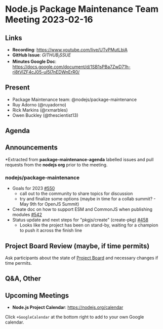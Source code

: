 # Node.js  Package Maintenance Team Meeting 2023-02-16

## Links

* **Recording**: https://www.youtube.com/live/UTvPMutLbiA
* **GitHub Issue**: $GITHUB_ISSUE$
* **Minutes Google Doc**: https://docs.google.com/document/d/1SB1sPBa7ZwD71h-ri8tVlZF4cJ05-uI5I7nEDWnErR0/

## Present

* Package Maintenance team: @nodejs/package-maintenance
* Ruy Adorno (@ruyadorno)
* Rick Markins (@rxmarbles)
* Owen Buckley (@thescientist13)



## Agenda

## Announcements

*Extracted from **package-maintenance-agenda** labelled issues and pull requests from the **nodejs org** prior to the meeting.

### nodejs/package-maintenance

* Goals for 2023 [#550](https://github.com/nodejs/package-maintenance/issues/500)
  * call out to the community to share topics for discussion
  * try and finalize some options (maybe in time for a collab summit? - May 9th for OpenJS Summit)
* Create doc on how to support ESM and CommonJS when publishing modules [#542](https://github.com/nodejs/package-maintenance/issues/542)
* Status update and next steps for "pkgjs/create" (create-pkg) [#458](https://github.com/nodejs/package-maintenance/issues/458)
  * Looks like the project has been on stand-by, waiting for a champion to push it across the finish line



## Project Board Review (maybe, if time permits)

Ask participants about the state of [Project Board](https://github.com/nodejs/package-maintenance/projects/1) and necessary changes if time permits.

## Q&A, Other

## Upcoming Meetings

* **Node.js Project Calendar**: <https://nodejs.org/calendar>

Click `+GoogleCalendar` at the bottom right to add to your own Google calendar.